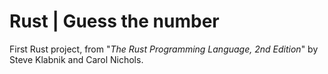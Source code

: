 # Rust | Guess the number

First Rust project, from "_The Rust Programming Language, 2nd Edition_" by Steve Klabnik and Carol Nichols.
